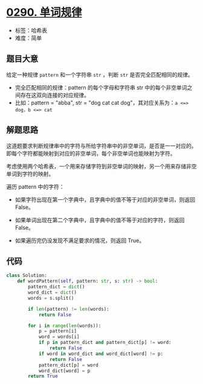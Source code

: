 # [0290. 单词规律](https://leetcode-cn.com/problems/word-pattern/)

- 标签：哈希表
- 难度：简单

## 题目大意

给定一种规律 `pattern` 和一个字符串 `str` ，判断 `str` 是否完全匹配相同的规律。

- 完全匹配相同的规律：pattern 的每个字母和字符串 str 中的每个非空单词之间存在这双向连接的对应规律。
- 比如：pattern = "abba", str = "dog cat cat dog"，其对应关系为：`a <=> dog，b <=> cat`

## 解题思路

这道题要求判断规律串中的字符与所给字符串中的非空单词，是否是一一对应的。即每个字符都能映射到对应的非空单词，每个非空单词也能映射为字符。

考虑使用两个哈希表，一个用来存储字符到非空单词的映射，另一个用来存储非空单词到字符的映射。

遍历 pattern 中的字符：

- 如果字符出现在第一个字典中，且字典中的值不等于对应的非空单词，则返回 False。
- 如果单词出现在第二个字典中，且字典中的值不等于对应的字符，则返回 False。

- 如果遍历完仍没发现不满足要求的情况，则返回 True。

## 代码

```Python
class Solution:
    def wordPattern(self, pattern: str, s: str) -> bool:
        pattern_dict = dict()
        word_dict = dict()
        words = s.split()

        if len(pattern) != len(words):
            return False

        for i in range(len(words)):
            p = pattern[i]
            word = words[i]
            if p in pattern_dict and pattern_dict[p] != word:
                return False
            if word in word_dict and word_dict[word] != p:
                return False
            pattern_dict[p] = word
            word_dict[word] = p
        return True
```


